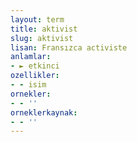 ```yaml
---
layout: term
title: aktivist
slug: aktivist
lisan: Fransızca activiste
anlamlar:
- ► etkinci
ozellikler:
- - isim
ornekler:
- - ''
orneklerkaynak:
- - ''
---
```

